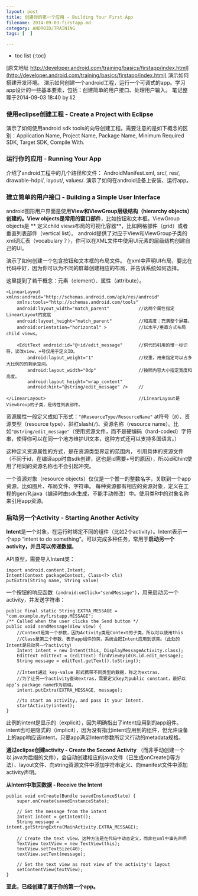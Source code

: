 ```yaml
---
layout: post
title: 创建你的第一个应用 - Building Your First App
filename: 2014-09-03-firstapp.md
category: ANDROID/TRAINING
tags: [  ]

---
```


* toc list
{:toc}
 
[原文地址 http://developer.android.com/training/basics/firstapp/index.html](http://developer.android.com/training/basics/firstapp/index.html)
演示如何搭建开发环境。
演示如何创建一个android工程，运行一个可调式的app。学习app设计的一些基本要素，包括：创建简单的用户接口、处理用户输入。
笔记整理于2014-09-03 18:40 by li2

### 使用eclipse创建工程 - Create a Project with Eclipse
 
演示了如何使用android sdk tools的向导创建工程。需要注意的是如下概念的区别：Application Name, Project Name, Package Name, Minimum Required SDK, Target SDK, Compile With.
 
### 运行你的应用 - Running Your App
 
介绍了android工程中的几个路径和文件： AndroidManifest.xml, src/, res/, drawable-hdpi/, layout/, values/.
演示了如何在android设备上安装、运行app。
 
### 建立简单的用户接口 - Building a Simple User Interface
 
android图形用户界面是使用**View和ViewGroup层级结构（hierarchy objects）**创建的。View objects是常用的**窗口部件**，比如按钮和文本框。ViewGroup objects是 ** 定义child views布局的可视化容器**，比如网格部件（grid）或者垂直列表部件（vertical list）。
android提供了对应于View和ViewGroup子类的xml词汇表（vocabulary？），你可以在XML文件中使用UI元素的层级结构创建自己的UI。
 
演示了如何创建一个包含按钮和文本框的布局文件。
在xml中声明UI布局，要比在代码中好，因为你可以为不同的屏幕创建相应的布局，并告诉系统如何选择。
 
这里提到了若干概念：元素（element）、属性（attribute）。
 
    <LinearLayout xmlns:android="http://schemas.android.com/apk/res/android"
        xmlns:tools="http://schemas.android.com/tools"
        android:layout_width="match_parent"           //这两个属性指定LinearLayout的宽度
        android:layout_height="match_parent"          //和高度：充满整个屏幕。
        android:orientation="horizontal" >            //以水平/垂直方式布局child views。
 
        <EditText android:id="@+id/edit_message"      //供代码引用的惟一标识符，读改view，+号仅用于定义ID。
            android:layout_weight="1"                 //权重，用来指定可以占多大比例的的剩余空间。
            android:layout_width="0dp"                //按照内容大小指定宽度和高度。
            android:layout_height="wrap_content"
            android:hint="@string/edit_message" />    //
 
    </LinearLayout>                                   //LinearLayout是ViewGroup的子类，是线性列表部件。
 
资源属性一般定义成如下形式：`"@ResourceType/ResourceName"`
at符号（`@`）、资源类型（resource type）、斜杠slash(`/`)、资源名称（resource name）。比如`"@string/edit_message"`（使用资源文件，而不是硬编码（hard-coded）字符串，使得你可以在同一个地方维护UI文本，这种方式还可以支持多国语言。）
 
这种定义资源属性的方式，是在资源类型界定的范围内， 引用具体的资源文件（不同于id，在编译app时由sdk创建，这也是id需要+号的原因），所以id和hint使用了相同的资源名称也不会引起冲突。
 
一个资源对象（resource objects）仅仅是一个惟一的整数名字，关联到一个app资源，比如图片、布局文件、字符串。
每种资源都有相应的资源对象，定义在工程的gen/R.java（编译时由sdk生成，不能手动修改）中。使用类R中的对象名称来引用app资源。
 
### 启动另一个Activity - Starting Another Activity
 
**Intent**是一个对象，在运行时绑定不同的组件（比如2个activity）。Intent表示一个app “intent to do something”。可以完成多种任务，常用于**启动另一个activity，并且可以传递数据**。
 
API原型，需要导入Intent类：
 
    import android.content.Intent;
    Intent(Context packageContext, Class<?> cls)
    putExtra(String name, String value)
 
一个按钮的响应函数（`android:onClick="sendMessage"`），用来启动另一个activity，并发送字符串：
 
    public final static String EXTRA_MESSAGE = "com.example.myfirstapp.MESSAGE";        
    /** Called when the user clicks the Send button */
    public void sendMessage(View view) {
        //Context是第一个参数，因为Activity类是Context的子类，所以可以使用this
        //Class是第二个参数，表示app组件的类，系统会把Intent应用到该类。（此处的Intent是启动另一个activity）
        Intent intent = new Intent(this, DisplayMessageActivity.class);
        EditText editText = (EditText) findViewById(R.id.edit_message);
        String message = editText.getText().toString();
 
        //Intent通过 key-value 形式携带不同类型的数据，称之为extras，
        //为了让另一个activity查询extras，需要定义key为public constant，最好以app‘s package name作为前缀。
        intent.putExtra(EXTRA_MESSAGE, message);
 
        //to start an activity, and pass it your Intent.
        startActivity(intent);
    }
 
此例的intent是显示的（explicit），因为明确指出了intent应用到的app组件。intent也可是隐式的（implicit），因为没有指出intent应用到的组件，但允许设备上的app响应该intent，只要app满足Intent参数所定义行动的metadata规格。
 
**通过eclipse创建activity - Create the Second Activity**
（而非手动创建一个以.java为后缀的文件），会自动创建相应的java文件（已生成onCreate()等方法）、layout文件、向string资源文件中添加字符串定义、向manifest文件中添加activity声明。
 
**从Intent中取回数据 - Receive the Intent**
 
    public void onCreate(Bundle savedInstanceState) {
        super.onCreate(savedInstanceState);
 
        // Get the message from the intent
        Intent intent = getIntent();
        String message = intent.getStringExtra(MainActivity.EXTRA_MESSAGE);
 
        // Create the text view，这种方法是在代码中动态定义，而非在xml中事先声明
        TextView textView = new TextView(this);
        textView.setTextSize(40);
        textView.setText(message);
 
        // Set the text view as root view of the activity's layout
        setContentView(textView);
    }


**至此，已经创建了属于你的第一个app。**
